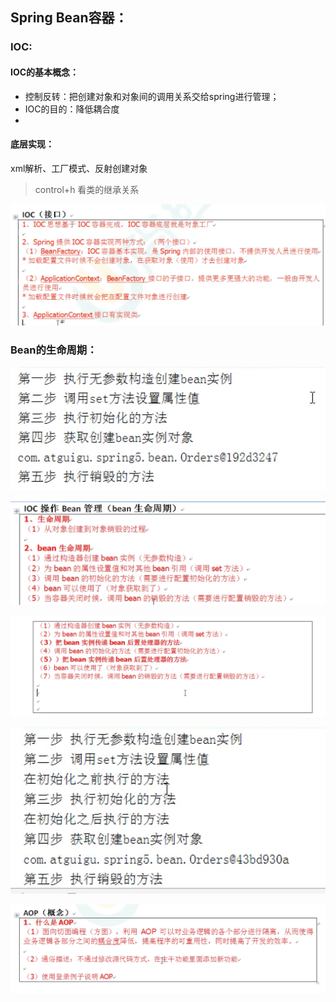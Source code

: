 ## Spring Bean容器：

### IOC:

#### IOC的基本概念：

* 控制反转：把创建对象和对象间的调用关系交给spring进行管理；
* IOC的目的：降低耦合度
* 

#### 底层实现：

xml解析、工厂模式、反射创建对象

> control+h 看类的继承关系

![image-20210724160116142](spring%E5%AD%A6%E4%B9%A0%E7%AC%94%E8%AE%B0.assets/image-20210724160116142.png)



### Bean的生命周期：

![image-20210724213555845](spring%E5%AD%A6%E4%B9%A0%E7%AC%94%E8%AE%B0.assets/image-20210724213555845.png)

![image-20210724213640460](spring%E5%AD%A6%E4%B9%A0%E7%AC%94%E8%AE%B0.assets/image-20210724213640460.png)

![image-20210724213856936](spring%E5%AD%A6%E4%B9%A0%E7%AC%94%E8%AE%B0.assets/image-20210724213856936.png)

![image-20210724214407152](spring%E5%AD%A6%E4%B9%A0%E7%AC%94%E8%AE%B0.assets/image-20210724214407152.png)





![image-20210725111842494](spring%E5%AD%A6%E4%B9%A0%E7%AC%94%E8%AE%B0.assets/image-20210725111842494.png)
















